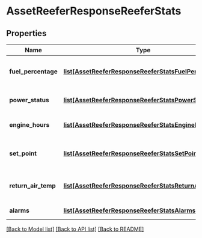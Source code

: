 # AssetReeferResponseReeferStats

## Properties
Name | Type | Description | Notes
------------ | ------------- | ------------- | -------------
**fuel_percentage** | [**list[AssetReeferResponseReeferStatsFuelPercentage]**](AssetReeferResponseReeferStatsFuelPercentage.md) | Fuel percentage of the reefer | [optional] 
**power_status** | [**list[AssetReeferResponseReeferStatsPowerStatus]**](AssetReeferResponseReeferStatsPowerStatus.md) | Power status of the reefer | [optional] 
**engine_hours** | [**list[AssetReeferResponseReeferStatsEngineHours]**](AssetReeferResponseReeferStatsEngineHours.md) | Engine hours of the reefer | [optional] 
**set_point** | [**list[AssetReeferResponseReeferStatsSetPoint]**](AssetReeferResponseReeferStatsSetPoint.md) | Set point temperature of the reefer | [optional] 
**return_air_temp** | [**list[AssetReeferResponseReeferStatsReturnAirTemp]**](AssetReeferResponseReeferStatsReturnAirTemp.md) | Return air temperature of the reefer | [optional] 
**alarms** | [**list[AssetReeferResponseReeferStatsAlarms1]**](AssetReeferResponseReeferStatsAlarms1.md) | Reefer alarms | [optional] 

[[Back to Model list]](../README.md#documentation-for-models) [[Back to API list]](../README.md#documentation-for-api-endpoints) [[Back to README]](../README.md)


